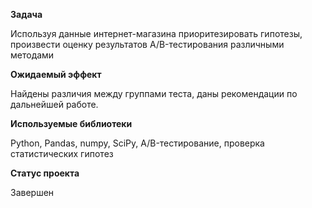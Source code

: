 **Задача**

Используя данные интернет-магазина приоритезировать гипотезы, произвести оценку результатов A/B-тестирования различными методами

**Ожидаемый эффект**

Найдены различия между группами теста, даны рекомендации по дальнейшей работе.

**Используемые библиотеки**

Python, Pandas, numpy, SciPy, A/B-тестирование, проверка статистических гипотез

**Статус проекта**

Завершен

